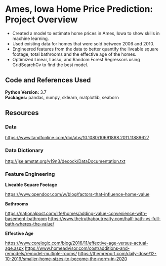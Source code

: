# Ames, Iowa Home Price Prediction: Project Overview
* Created a model to estimate home prices in Ames, Iowa to show skills in machine learning.
* Used existing data for homes that were sold between 2006 and 2010.
* Engineered features from the data to better quantify the liveable square footage, total bathrooms and the effective age of the homes.
* Optimized Linear, Lasso, and Random Forest Regressors using GridSearchCv to find the best model.

## Code and References Used
**Python Version:** 3.7                                                                                                    
**Packages:** pandas, numpy, sklearn, matplotlib, seaborn

## Resources

### Data
https://www.tandfonline.com/doi/abs/10.1080/10691898.2011.11889627

### Data Dictionary
http://jse.amstat.org/v19n3/decock/DataDocumentation.txt

### Feature Engineering

**Liveable Square Footage**

https://www.opendoor.com/w/blog/factors-that-influence-home-value

**Bathrooms**

https://nationalpost.com/life/homes/adding-value-convenience-with-basement-bathroom
https://www.thetruthaboutrealty.com/half-bath-vs-full-bath-wheres-the-value/

**Effective Age**

https://www.corelogic.com/blog/2016/11/effective-age-versus-actual-age.aspx                   https://www.homeadvisor.com/cost/additions-and-remodels/remodel-multiple-rooms/                             https://themreport.com/daily-dose/12-10-2019/smaller-home-sizes-to-become-the-norm-in-2020
